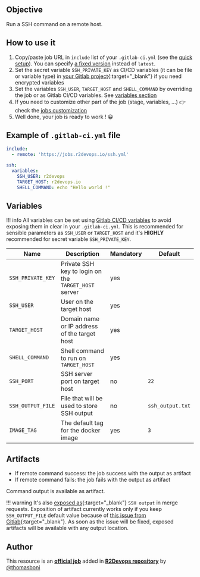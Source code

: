 ## Objective

Run a SSH command on a remote host.

## How to use it

1. Copy/paste job URL in `include` list of your `.gitlab-ci.yml` (see the [quick setup](/use-the-hub/#quick-setup)). You can specify [a fixed version](#changelog) instead of `latest`.
1. Set the secret variable `SSH_PRIVATE_KEY` as CI/CD variables (it can be file
   or variable type) in [your Gitlab
   project](https://docs.gitlab.com/ee/ci/variables/#add-a-cicd-variable-to-a-project){:target="_blank"}
   if you need encrypted variables
1. Set the variables `SSH_USER`, `TARGET_HOST` and `SHELL_COMMAND` by
   overriding the job or as Gitlab CI/CD variables. See [variables
   section](#variables)
1. If you need to customize other part of the job (stage, variables, ...) 👉
   check the [jobs customization](/use-the-hub/#jobs-customization)
1. Well done, your job is ready to work ! 😀

## Example of `.gitlab-ci.yml` file

```yaml
include:
  - remote: 'https://jobs.r2devops.io/ssh.yml'

ssh:
  variables:
    SSH_USER: r2devops
    TARGET_HOST: r2devops.io
    SHELL_COMMAND: echo "Hello world !"
```

## Variables

!!! info
    All variables can be set using [Gitlab CI/CD
    variables](https://docs.gitlab.com/ee/ci/variables/#add-a-cicd-variable-to-a-project) to
    avoid exposing them in clear in your `.gitlab-ci.yml`. This is recommended
    for sensible parameters as `SSH_USER` or `TARGET_HOST` and it's **HIGHLY**
    recommended for secret variable `SSH_PRIVATE_KEY`.

| Name | Description | Mandatory | Default |
| ---- | ----------- | --------- | ------- |
| `SSH_PRIVATE_KEY` | Private SSH key to login on the `TARGET_HOST` server | yes | ` `
| `SSH_USER` | User on the target host | yes | ` `
| `TARGET_HOST` | Domain name or IP address of the target host | yes | ` `
| `SHELL_COMMAND` | Shell command to run on `TARGET_HOST` | yes | ` `
| `SSH_PORT` | SSH server port on target host | no | `22`
| `SSH_OUTPUT_FILE` | File that will be used to store SSH output | no | `ssh_output.txt `
| `IMAGE_TAG` | The default tag for the docker image | yes | `3`

## Artifacts

* If remote command success: the job success with the output as artifact
* If remote command fails: the job fails with the output as artifact

Command output is available as artifact.

!!! warning
    It's also [exposed
    as](https://docs.gitlab.com/ee/ci/yaml/#artifactsexpose_as){:target="_blank"}
    `SSH output` in merge requests.  Exposition of artifact currently works
    only if you keep `SSH_OUTPUT_FILE` default value because of [this issue
    from
    Gitlab](https://gitlab.com/gitlab-org/gitlab/-/issues/37129){:target="_blank"}.
    As soon as the issue will be fixed, exposed artifacts will be available
    with any output location.



## Author
This resource is an **[official job](https://docs.r2devops.io/faq-labels/)** added in [**R2Devops repository**](https://gitlab.com/r2devops/hub) by [@thomasboni](https://gitlab.com/thomasboni)
